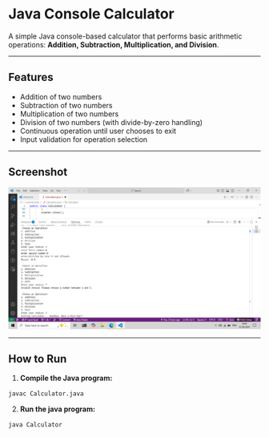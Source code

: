 # Java Console Calculator

A simple Java console-based calculator that performs basic arithmetic operations: **Addition, Subtraction, Multiplication, and Division**.

---

## Features
- Addition of two numbers
- Subtraction of two numbers
- Multiplication of two numbers
- Division of two numbers (with divide-by-zero handling)
- Continuous operation until user chooses to exit
- Input validation for operation selection

---

## Screenshot

![Calculator Screenshot](assets/calculator_screenshot.png)

---

## How to Run

1. **Compile the Java program:**
```bash
javac Calculator.java
```

2. **Run the java program:**
```bash
java Calculator
```
